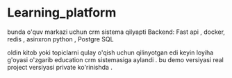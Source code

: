 # Learning_platform
bunda o'quv markazi uchun crm sistema qilyapti 
Backend: Fast api , docker, redis , asinxron python , Postgre SQL

oldin kitob yoki topiclarni qulay o'qish uchun qilinyotgan edi keyin loyiha g'oyasi o'zgarib education crm sistemasiga aylandi . bu demo versiyasi real project versiyasi private ko'rinishda .





